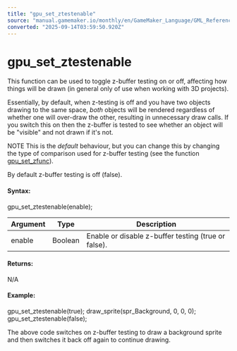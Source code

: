 ```yaml
---
title: "gpu_set_ztestenable"
source: "manual.gamemaker.io/monthly/en/GameMaker_Language/GML_Reference/Drawing/GPU_Control/gpu_set_ztestenable.htm"
converted: "2025-09-14T03:59:50.920Z"
---
```


# gpu\_set\_ztestenable

This function can be used to toggle z-buffer testing on or off, affecting how things will be drawn (in general only of use when working with 3D projects).

Essentially, by default, when z-testing is off and you have two objects drawing to the same space, _both_ objects will be rendered regardless of whether one will over-draw the other, resulting in unnecessary draw calls. If you switch this on then the z-buffer is tested to see whether an object will be "visible" and not drawn if it's not.

NOTE This is the _default_ behaviour, but you can change this by changing the type of comparison used for z-buffer testing (see the function [gpu\_set\_zfunc](gpu_set_zfunc.md)).

By default z-buffer testing is off (false).

#### Syntax:

gpu\_set\_ztestenable(enable);

| Argument | Type | Description |
| --- | --- | --- |
| enable | Boolean | Enable or disable z-buffer testing (true or false). |

#### Returns:

N/A

#### Example:

gpu\_set\_ztestenable(true);
draw\_sprite(spr\_Background, 0, 0, 0);
gpu\_set\_ztestenable(false);

The above code switches on z-buffer testing to draw a background sprite and then switches it back off again to continue drawing.